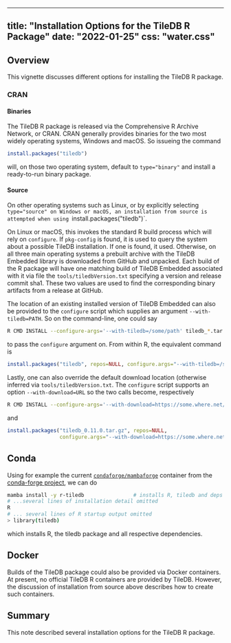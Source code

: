 <!--
%\VignetteIndexEntry{Installation Options}
%\VignetteEngine{simplermarkdown::mdweave_to_html}
%\VignetteEncoding{UTF-8}
-->
---
title: "Installation Options for the TileDB R Package"
date: "2022-01-25"
css: "water.css"
---

## Overview

This vignette discusses different options for installing the TileDB R package.

### CRAN

#### Binaries

The TileDB R package is released via the Comprehensive R Archive Network, or CRAN.
CRAN generally provides binaries for the two most widely operating systems,
Windows and macOS.  So issueing the command

```r
install.packages("tiledb")
```

will, on those two operating system, default to `type="binary"` and install a
ready-to-run binary package.

#### Source

On other operating systems such as Linux, or by explicitly selecting
`type="source" on Windows or macOS, an installation from source is
attempted when using `install.packages("tiledb")`.

On Linux or macOS, this invokes the standard R build process which will rely
on `configure`.  If `pkg-config` is found, it is used to query the system
about a possible TileDB installation.  If one is found, it used. Otherwise,
on all three main operating systems a prebuilt archive with the TileDB
Embedded library is downloaded from GitHub and unpacked.  Each build of the R
package will have one matching build of TileDB Embedded associated with it
via file the `tools/tiledbVersion.txt` specifying a version and release
commit sha1. These two values are used to find the corresponding binary
artifacts from a release at GitHub.

The location of an existing installed version of TileDB Embedded can also be
provided to the `configure` script which supplies an argument
`--with-tiledb=PATH`. So on the command-line, one could say

```sh
R CMD INSTALL --configure-args='--with-tiledb=/some/path' tiledb_*.tar.gz
```

to pass the `configure` argument on. From within R, the equivalent command is

```r
install.packages("tiledb", repos=NULL, configure.args="--with-tiledb=/some/path")
```

Lastly, one can also override the default download location (otherwise
inferred via `tools/tiledbVersion.txt`.  The `configure` script supports an
option `--with-download=URL` so the two calls become, respectively


```sh
R CMD INSTALL --configure-args='--with-download=https://some.where.net/file.tgz' tiledb_*.tar.gz
```

and

```r
install.packages("tiledb_0.11.0.tar.gz", repos=NULL,
                 configure.args="--with-download=https://some.where.net/file.tgz")
```

## Conda

Using for example the current [`condaforge/mambaforge`](https://hub.docker.com/r/condaforge/mambaforge) container
from the [conda-forge project](https://github.com/conda-forge/miniforge), we can do


```sh
mamba install -y r-tiledb				 # installs R, tiledb and deps without extra prompt
# ...several lines of installation detail omitted
R
# ... several lines of R startup output omitted
> library(tiledb)
```

which installs R, the tiledb package and all respective dependencies.

## Docker

Builds of the TileDB package could also be provided via Docker containers.
At present, no official TileDB R containers are provided by TileDB.
However, the discussion of installation from source above describes how to create such containers.

## Summary

This note described several installation options for the TileDB R package.
